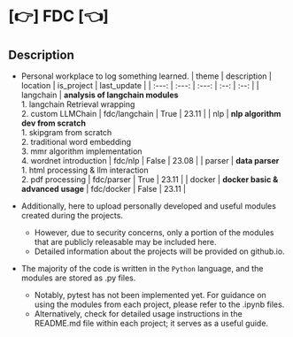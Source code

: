# [👉] FDC [👈]

## **Description**

- Personal workplace to log something learned.
    | theme | description | location | is_project | last_update |
    | :---: | :---: | :---: | :--: | :--: |
    | langchain |  <b>analysis of langchain modules</b><br>1. langchain Retrieval wrapping<br>2. custom LLMChain |  fdc/langchain  | True | 23.11 |
    | nlp |  <b>nlp algorithm dev from scratch</b><br>1. skipgram from scratch<br>2. traditional word embedding<br>3. mmr algorithm implementation<br>4. wordnet introduction  |  fdc/nlp  | False | 23.08 |
    | parser | <b>data parser</b> <br>1. html processing & llm interaction<br>2. pdf processing | fdc/parser | True | 23.11 |
    | docker | <b>docker basic & advanced usage</b> | fdc/docker | False | 23.11 |

- Additionally, here to upload personally developed and useful modules created during the projects.
    - However, due to security concerns, only a portion of the modules that are publicly releasable may be included here.
    - Detailed information about the projects will be provided on github.io.

- The majority of the code is written in the `Python` language, and the modules are stored as .py files.
    - Notably, pytest has not been implemented yet. For guidance on using the modules from each project, please refer to the .ipynb files.
    - Alternatively, check for detailed usage instructions in the README.md file within each project; it serves as a useful guide.
